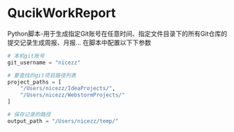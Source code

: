# QucikWorkReport
Python脚本-用于生成指定Git账号在任意时间、指定文件目录下的所有Git仓库的提交记录生成周报、月报...
在脚本中配置以下下参数
````python
# 本机git账号
git_username = "nicezz"

# 要查找的git项目路径列表
project_paths = [
    "/Users/nicezz/IdeaProjects/",
    "/Users/nicezz/WebstormProjects/"
]

# 保存记录的路径
output_path = "/Users/nicezz/temp/"
````
